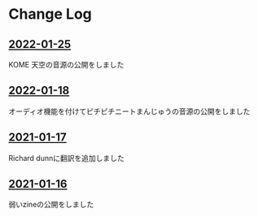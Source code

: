 # Change Log

## [2022-01-25](https://twitter.com/yowaizine/status/1485960498478649348?s=20)
KOME 天空の音源の公開をしました

## [2022-01-18](https://twitter.com/yowaizine/status/1483417558350897159?s=20)

オーディオ機能を付けてピチピチニートまんじゅうの音源の公開をしました

## [2021-01-17](https://github.com/dowdiness/yowai-zine/commit/458b623a8a7012f164c6122326b681e35e67dcdb)

Richard dunnに翻訳を追加しました

## [2021-01-16](https://twitter.com/coffee_ippku/status/1350101890189586433?s=19)

弱いzineの公開をしました
